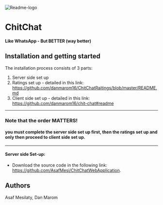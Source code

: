 
![Readme-logo](https://user-images.githubusercontent.com/92876036/165103657-3b21e78e-27db-4285-a503-7f6d207bb110.png)

# ChitChat

#### Like WhatsApp - But BETTER (way better)

## Installation and getting started
The installation process consists of 3 parts:
1) Server side set up
2) Ratings set up - detailed in this link: https://github.com/danmarom16/ChitChatRaitings/blob/master/README.md
3) Client side set up - detailed in this link: https://github.com/danmarom16/chit-chat#readme

--------------------------------
### Note that the order MATTERS!
#### you must complete the server side set up first, then the ratings set up and only then proceed to client side set up.
----------------------------------

#### Server side Set-up:
* Download the source code in the following link: https://github.com/AsafMesi/ChitChatWebApplication.

## Authors
Asaf Mesilaty, Dan Marom
